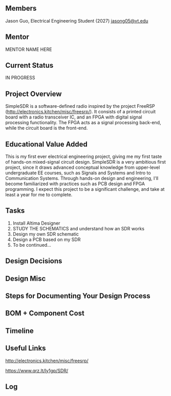 ## Members
Jason Guo, Electrical Engineering Student (2027)
jasong05@vt.edu

## Mentor
MENTOR NAME HERE

## Current Status
IN PROGRESS

## Project Overview

SimpleSDR is a software-defined radio inspired by the project FreeRSP (http://electronics.kitchen/misc/freesrp/). It consists of a printed circuit board with a radio transceiver IC, and an FPGA with digital signal processing functionality. The FPGA acts as a signal processing back-end, while the circuit board is the front-end. 

## Educational Value Added

This is my first ever electrical engineering project, giving me my first taste of hands-on mixed-signal circuit design. SimpleSDR is a very ambitious first project, since it draws advanced conceptual knowledge from upper-level undergraduate EE courses, such as Signals and Systems and Intro to Communication Systems. Through hands-on design and engineering, I'll become familiarized with practices such as PCB design and FPGA programming. I expect this project to be a significant challenge, and take at least a year for me to complete. 

## Tasks

1. Install Altima Designer
2. STUDY THE SCHEMATICS and understand how an SDR works
3. Design my own SDR schematic
4. Design a PCB based on my SDR
5. To be continued...

## Design Decisions

<!-- Your Text Here. You may work with your mentor on this later when they are assigned -->

## Design Misc

<!-- Your Text Here. You may work with your mentor on this later when they are assigned -->

## Steps for Documenting Your Design Process

<!-- Your Text Here. You may work with your mentor on this later when they are assigned -->

## BOM + Component Cost

<!-- Your Text Here. You may work with your mentor on this later when they are assigned -->

## Timeline

<!-- Your Text Here. You may work with your mentor on this later when they are assigned -->

## Useful Links

http://electronics.kitchen/misc/freesrp/

https://www.qrz.lt/ly1gp/SDR/

## Log

<!-- Your Text Here. You may work with your mentor on this later when they are assigned -->
